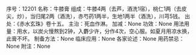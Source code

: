 序号：12201
名称：牛膝膏
组成：牛膝4两（去芦，酒洗1宿），桃仁1两（去皮尖，炒），当归尾2两（酒洗），赤芍药1两半，生地1两半（酒洗），川芎5钱。
出处：《赤水玄珠》卷十五。
主治：死血作淋。
加减：None
功效：None
用法用量：用水，以炭火慢熬到2钟，入麝少许，分作4次，空心服。如夏月用凉水换，此膏不坏。
制备方法：None
临床应用：None
各家论述：None
用药禁忌：None
附注：None
